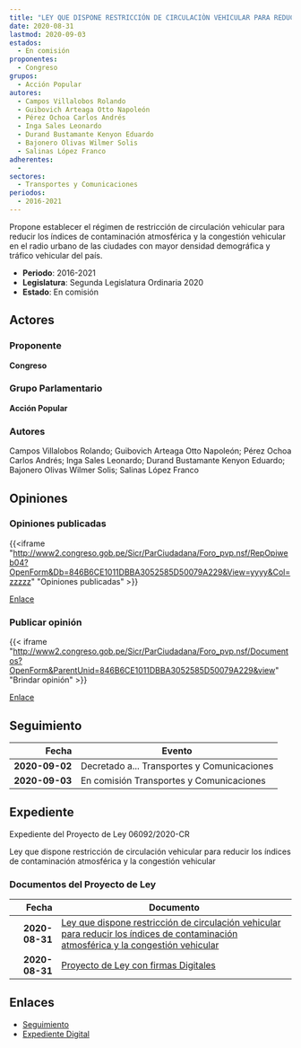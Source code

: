 ```yaml
---
title: "LEY QUE DISPONE RESTRICCIÓN DE CIRCULACIÒN VEHICULAR PARA REDUCIR LOS ÍNDICES DE CONTAMINACIÓN Y ATMOSFÉRICA Y LA CONGESTIÓN VEHICULAR"
date: 2020-08-31
lastmod: 2020-09-03
estados: 
  - En comisión
proponentes: 
  - Congreso
grupos: 
  - Acción Popular
autores: 
  - Campos Villalobos Rolando
  - Guibovich Arteaga Otto Napoleón
  - Pérez Ochoa Carlos Andrés
  - Inga Sales Leonardo
  - Durand Bustamante Kenyon Eduardo
  - Bajonero Olivas Wilmer Solis
  - Salinas López Franco
adherentes: 
  - 
sectores: 
  - Transportes y Comunicaciones
periodos: 
  - 2016-2021
---
```


Propone establecer el régimen de restricción de circulación vehicular para reducir los índices de contaminación atmosférica y la congestión vehicular en el radio urbano de las ciudades con mayor densidad demográfica y tráfico vehicular del país.

- **Periodo**: 2016-2021
- **Legislatura**: Segunda Legislatura Ordinaria 2020
- **Estado**: En comisión

## Actores

### Proponente

**Congreso**

### Grupo Parlamentario

**Acción Popular**

### Autores

Campos Villalobos Rolando; Guibovich Arteaga Otto Napoleón; Pérez Ochoa Carlos Andrés; Inga Sales Leonardo; Durand Bustamante Kenyon Eduardo; Bajonero Olivas Wilmer Solis; Salinas López Franco


## Opiniones

### Opiniones publicadas

{{<iframe "http://www2.congreso.gob.pe/Sicr/ParCiudadana/Foro_pvp.nsf/RepOpiweb04?OpenForm&Db=846B6CE1011DBBA3052585D50079A229&View=yyyy&Col=zzzzz" "Opiniones publicadas" >}}

[Enlace](http://www2.congreso.gob.pe/Sicr/ParCiudadana/Foro_pvp.nsf/RepOpiweb04?OpenForm&Db=846B6CE1011DBBA3052585D50079A229&View=yyyy&Col=zzzzz)
### Publicar opinión

{{< iframe "http://www2.congreso.gob.pe/Sicr/ParCiudadana/Foro_pvp.nsf/Documentos?OpenForm&ParentUnid=846B6CE1011DBBA3052585D50079A229&view" "Brindar opinión" >}}

[Enlace](http://www2.congreso.gob.pe/Sicr/ParCiudadana/Foro_pvp.nsf/Documentos?OpenForm&ParentUnid=846B6CE1011DBBA3052585D50079A229&view)

## Seguimiento

| Fecha | Evento |
|------:|--------|
| **2020-09-02** | Decretado a... Transportes y Comunicaciones|
| **2020-09-03** | En comisión Transportes y Comunicaciones|


## Expediente

Expediente del Proyecto de Ley 06092/2020-CR

Ley que dispone restricción de circulación vehicular para reducir los índices de contaminación atmosférica y la congestión vehicular


### Documentos del Proyecto de Ley

| Fecha | Documento |
|------:|--------|
| **2020-08-31** | [Ley que dispone restricción de circulación vehicular para reducir los índices de contaminación atmosférica y la congestión vehicular](http://www.leyes.congreso.gob.pe/Documentos/2016_2021/Proyectos_de_Ley_y_de_Resoluciones_Legislativas/PL06092-20200831.pdf) |
| **2020-08-31** | [Proyecto de Ley con firmas Digitales](http://www.leyes.congreso.gob.pe/Documentos/2016_2021/Proyectos_de_Ley_y_de_Resoluciones_Legislativas/Proyectos_Firmas_digitales/PL06092.pdf) |

## Enlaces 

- [Seguimiento](http://www2.congreso.gob.pe/Sicr/TraDocEstProc/CLProLey2016.nsf/f7fff46988ca05b1052578e100829cc7/56c909c5ec1ec9f9052585d6000bcb4d?OpenDocument)
- [Expediente Digital](http://www2.congreso.gob.pe/Sicr/TraDocEstProc/CLProLey2016.nsf/f7fff46988ca05b1052578e100829cc7/56c909c5ec1ec9f9052585d6000bcb4d?OpenDocument&Click=05257FB7005EB655.eb71d0cf91d8294e05256cdf006b5706/$Body/0.1C6C)
